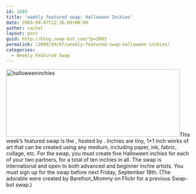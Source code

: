 ```yaml
---
id: 2603
title: 'weekly featured swap: Halloween Inchies'
date: 2009-09-07T12:36:09+00:00
author: rachel
layout: post
guid: http://blog.swap-bot.com/?p=2603
permalink: /2009/09/07/weekly-featured-swap-halloween-inchies/
categories:
  - Weekly Featured Swap
---
```

 

<div style="opacity: 0; position: absolute; left:-3907px;">
  
</div><img src="http://blog.swap-bot.com/wp-content/uploads/2009/09/halloweeninchies.jpg" alt="halloweeninchies" title="halloweeninchies" width="470" height="183" class="alignnone size-full wp-image-2604" /></a>This week&#8217;s featured swap is the , hosted by . Inchies are tiny, 1&#215;1 inch works of art that can be created using any medium, including paper, ink, fabric, collage, etc. For the swap, you must create five Halloween inchies for each of your two partners, for a total of ten inchies in all. The swap is international and open to both advanced and beginner inchie artists. You must sign up for the swap before next Friday, September 18th. (The adorable were created by Barefoot_Mommy on Flickr for a previous Swap-bot swap.)